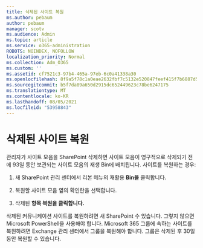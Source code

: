 ```yaml
---
title: 삭제된 사이트 복원
ms.author: pebaum
author: pebaum
manager: scotv
ms.audience: Admin
ms.topic: article
ms.service: o365-administration
ROBOTS: NOINDEX, NOFOLLOW
localization_priority: Normal
ms.collection: Adm_O365
ms.custom: ''
ms.assetid: cf7521c3-97b4-465a-97eb-6c0a41338a30
ms.openlocfilehash: 8f9a5f78c1a0eae2632fbf7c5132e520847feef415f7b6887d5d7796af720304
ms.sourcegitcommit: b5f7da89a650d2915dc652449623c78be6247175
ms.translationtype: MT
ms.contentlocale: ko-KR
ms.lasthandoff: 08/05/2021
ms.locfileid: "53958843"
---
```

# <a name="restore-a-deleted-site"></a>삭제된 사이트 복원

관리자가 사이트 모음을 SharePoint 삭제하면 사이트 모음이 영구적으로 삭제되기 전에 93일 동안 보관되는 사이트 모음의 재생 Bin에 배치됩니다. 사이트를 복원하는 경우:
  
1. 새 SharePoint 관리 센터에서 리본 메뉴의 재활용 **Bin을** 클릭합니다. 
    
2. 복원할 사이트 모음 옆의 확인란을 선택합니다.
    
3. 삭제된 **항목 복원을 클릭합니다.**
    
삭제된 커뮤니케이션 사이트를 복원하려면 새 SharePoint 수 있습니다. 그렇지 않으면 Microsoft PowerShell을 사용해야 합니다. Microsoft 365 그룹에 속하는 사이트를 복원하려면 Exchange 관리 센터에서 그룹을 복원해야 합니다. 그룹은 삭제된 후 30일 동안 복원할 수 있습니다.
  

